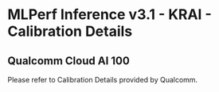 # MLPerf Inference v3.1 - KRAI - Calibration Details

## Qualcomm Cloud AI 100

Please refer to Calibration Details provided by Qualcomm.
